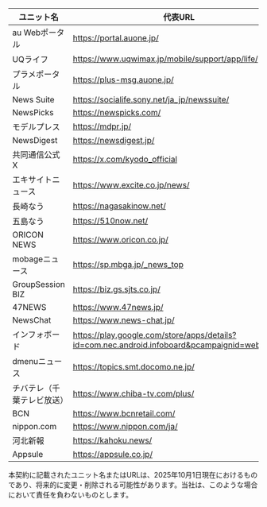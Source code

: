 |ユニット名|代表URL|
|---|---|
|au Webポータル|https://portal.auone.jp/|
|UQライフ|https://www.uqwimax.jp/mobile/support/app/life/|
|プラメポータル|https://plus-msg.auone.jp/|
|News Suite|https://socialife.sony.net/ja_jp/newssuite/|
|NewsPicks|https://newspicks.com/|
|モデルプレス|https://mdpr.jp/|
|NewsDigest|https://newsdigest.jp/|
|共同通信公式X|https://x.com/kyodo_official|
|エキサイトニュース|https://www.excite.co.jp/news/|
|長崎なう|https://nagasakinow.net/|
|五島なう|https://510now.net/|
|ORICON NEWS|https://www.oricon.co.jp/|
|mobageニュース|https://sp.mbga.jp/_news_top|
|GroupSession BIZ|https://biz.gs.sjts.co.jp/|
|47NEWS|https://www.47news.jp/|
|NewsChat|https://www.news-chat.jp/|
|インフォボード|https://play.google.com/store/apps/details?id=com.nec.android.infoboard&pcampaignid=web_share|
|dmenuニュース|https://topics.smt.docomo.ne.jp/|
|チバテレ（千葉テレビ放送）|https://www.chiba-tv.com/plus/|
|BCN|https://www.bcnretail.com/|
|nippon.com|https://www.nippon.com/ja/|
|河北新報|https://kahoku.news/|
|Appsule|https://appsule.co.jp/|  

本契約に記載されたユニット名またはURLは、2025年10月1日現在におけるものであり、将来的に変更・削除される可能性があります。当社は、このような場合において責任を負わないものとします。
